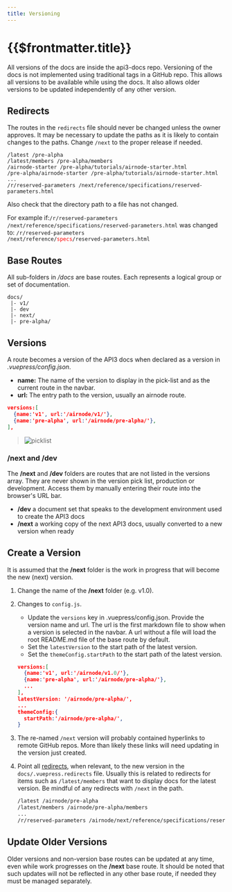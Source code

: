 ```yaml
---
title: Versioning
---
```


# {{$frontmatter.title}}

<TocHeader />
<TOC class="table-of-contents" :include-level="[2,3]" />

All versions of the docs are inside the api3-docs repo. Versioning of the docs is not implemented using traditional tags in a GitHub repo. This allows all versions to be available while using the docs. It also allows older versions to be updated independently of any other version.

## Redirects

The routes in the `redirects` file should never be changed unless the owner approves. 
It may be necessary to update the paths as it is likely to contain changes to the paths. Change `/next` to the proper release if needed.

```
/latest /pre-alpha
/latest/members /pre-alpha/members
/airnode-starter /pre-alpha/tutorials/airnode-starter.html
/pre-alpha/airnode-starter /pre-alpha/tutorials/airnode-starter.html
...
/r/reserved-parameters /next/reference/specifications/reserved-parameters.html
```

Also check that the directory path to a file has not changed.

For example if:<code>/r/reserved-parameters /next/reference/specifications/reserved-parameters.html</code>
was changed to:
<code>/r/reserved-parameters /next/reference/<span style="color:red;">specs</span>/reserved-parameters.html</code>

## Base Routes

All sub-folders in _/docs_ are base routes. Each represents a logical group or set of documentation.

```text
docs/
 |- v1/
 |- dev
 |- next/
 |- pre-alpha/
```

## Versions

A route becomes a version of the API3 docs when declared as a version in _.vuepress/config.json_.

- **name:** The name of the version to display in the pick-list and as the current route in the navbar.
- **url:** The entry path to the version, usually an airnode route.

```json
versions:[
  {name:'v1', url:'/airnode/v1/'},
  {name:'pre-alpha', url:'/airnode/pre-alpha/'},
],
```
  > ![picklist](./assets/img/version-picklist2.png)

### /next and /dev

The **/next** and **/dev** folders are routes that are not listed in the versions array. They are never shown in the version pick list, production or development. Access them by manually entering their route into the browser's URL bar.

- **/dev** a document set that speaks to the development environment used to create the API3 docs
- **/next** a working copy of the next API3 docs, usually converted to a new version when ready

## Create a Version

It is assumed that the **/next** folder is the work in progress that will become the new (next) version.

1. Change the name of the **/next** folder (e.g. v1.0).

2. Changes to `config.js`. 
 
     - Update the `versions` key in .vuepress/config.json. Provide the version name and url. The url is the first markdown file to show when a version is selected in the navbar. A url without a file will load the root README.md file of the base route by default.
     - Set the `latestVersion` to the start path of the latest version.
     - Set the `themeConfig.startPath` to the start path of the latest version.

    ```json
    versions:[
      {name:'v1', url:'/airnode/v1.0/'},
      {name:'pre-alpha', url:'/airnode/pre-alpha/'},
      ...
    ],
    latestVersion: '/airnode/pre-alpha/',
    ...
    themeConfig:{
      startPath:'/airnode/pre-alpha/',
    }
    ```

3. The re-named `/next` version will probably contained hyperlinks to remote GitHub repos. More than likely these links will need updating in the version just created.

4. Point all [redirects](versioning.md#redirects), when relevant, to the new version in the `docs/.vuepress.redirects` file. Usually this is related to redirects for items such as `/latest/members` that want to display docs for the latest version. Be mindful of any redirects with `/next` in the path.

    ```bash
    /latest /airnode/pre-alpha
    /latest/members /airnode/pre-alpha/members
    ...
    /r/reserved-parameters /airnode/next/reference/specifications/reserved-parameters.html
    ```

## Update Older Versions

Older versions and non-version base routes can be updated at any time, even while work progresses on the **/next** base route. It should be noted that such updates will not be reflected in any other base route, if needed they must be managed separately.

